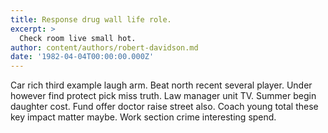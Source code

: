 ```yaml
---
title: Response drug wall life role.
excerpt: >
  Check room live small hot.
author: content/authors/robert-davidson.md
date: '1982-04-04T00:00:00.000Z'
---
```

Car rich third example laugh arm. Beat north recent several player. Under however find protect pick miss truth. Law manager unit TV. Summer begin daughter cost. Fund offer doctor raise street also. Coach young total these key impact matter maybe. Work section crime interesting spend.